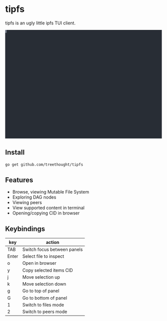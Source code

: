 # tipfs

tipfs is an ugly little ipfs TUI client.

![demo](./demo.svg)

## Install

``` sh
go get github.com/treethought/tipfs
```

## Features
- Browse, viewing Mutable File System
- Exploring  DAG nodes
- Viewing peers
- View supported content in terminal
- Opening/copying CID in browser

## Keybindings

| key   | action                      |
|-------|-----------------------------|
| TAB   | Switch focus between panels |
| Enter | Select file to inspect      |
| o     | Open in browser             |
| y     | Copy selected items CID     |
| j     | Move selection up           |
| k     | Move selection down         |
| g     | Go to top of panel          |
| G     | Go to bottom of panel       |
| 1     | Switch to files mode        |
| 2     | Switch to peers mode        |

    





